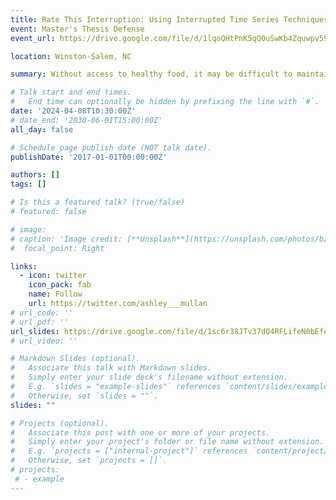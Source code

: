 ```yaml
---
title: Rate This Interruption: Using Interrupted Time Series Techniques to Analyze Popular Television Couples and Episode Ratings
event: Master's Thesis Defense
event_url: https://drive.google.com/file/d/1lqoQHtPnK5qQ0uSwKb4Zquwpv59vnaPT/view?usp=sharing

location: Winston-Salem, NC

summary: Without access to healthy food, it may be difficult to maintain a healthy lifestyle free from preventable illness. This access can be quantified for residents of a given area by measuring their distance to the nearest grocery store, but there is a trade off. We can either consider (i) the more accurate but cost-prohibitive distance measurement that only uses passable roads or (ii) the error-prone but easy-to-obtain straight-line distance calculation that ignores the location of infrastructure and potential natural barriers. Trying to fit a standard regression model to the relationship between disease prevalence and the error-prone, straight-line food access measures would introduce bias to the parameter estimates. Fully observing the more accurate, route-based food access measure is often impossible, and thus, if it can only be partially observed, a missing data problem arises. We address this bias and the missing data by deriving a new maximum likelihood estimator for Poisson regression with a binary, error-prone explanatory variable (representing access to healthy food based on distance to the nearest grocery store), where the errors may depend on additional error-free covariates. With simulation studies, we show the consequences of ignoring the error and how the proposed estimator corrects for that bias while preserving more statistical efficiency than the complete case analysis (i.e., deleting any neighborhoods with missing data). Finally, we apply our estimator to data from the Piedmont Triad region of North Carolina, where we model the relationship between diabetes prevalence and access to healthy food at various distance thresholds.

# Talk start and end times.
#   End time can optionally be hidden by prefixing the line with `#`.
date: '2024-04-08T10:30:00Z'
# date_end: '2030-06-01T15:00:00Z'
all_day: false

# Schedule page publish date (NOT talk date).
publishDate: '2017-01-01T00:00:00Z'

authors: []
tags: []

# Is this a featured talk? (true/false)
# featured: false

# image:
# caption: 'Image credit: [**Unsplash**](https://unsplash.com/photos/bzdhc5b3Bxs)'
#  focal_point: Right

links:
  - icon: twitter
    icon_pack: fab
    name: Follow
    url: https://twitter.com/ashley___mullan
# url_code: ''
# url_pdf: ''
url_slides: https://drive.google.com/file/d/1sc6r38JTv37dQ4RFLifeN0bEfekIt_de/view?usp=drive_link
# url_video: ''

# Markdown Slides (optional).
#   Associate this talk with Markdown slides.
#   Simply enter your slide deck's filename without extension.
#   E.g. `slides = "example-slides"` references `content/slides/example-slides.md`.
#   Otherwise, set `slides = ""`.
slides: ""

# Projects (optional).
#   Associate this post with one or more of your projects.
#   Simply enter your project's folder or file name without extension.
#   E.g. `projects = ["internal-project"]` references `content/project/deep-learning/index.md`.
#   Otherwise, set `projects = []`.
# projects:
 # - example
---
```

